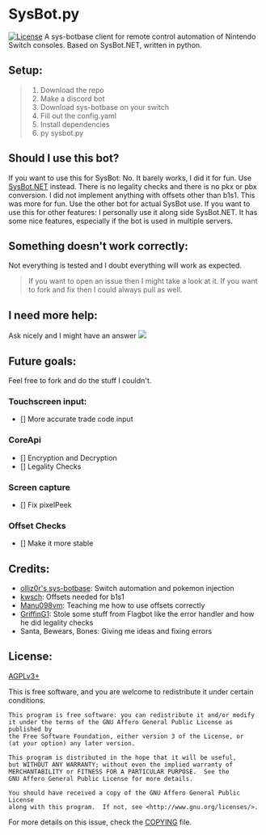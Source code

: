 
# SysBot.py
[![License](https://img.shields.io/badge/license-GNU%20Affero%20General%20Public%20License%20Version%203%20or%20Later-blue.svg)]()
A sys-botbase client for remote control automation of Nintendo Switch consoles. Based on SysBot.NET, written in python. 

## Setup:
> 1. Download the repo
> 2. Make a discord bot
> 3. Download sys-botbase on your switch
> 4. Fill out the config.yaml
> 5. Install dependencies
> 6. py sysbot.py

## Should I use this bot?
If you want to use this for SysBot:
    No. It barely works, I did it for fun. Use [SysBot.NET](https://github.com/kwsch/SysBot.NET) instead.
    There is no legality checks and there is no pkx or pbx conversion. 
    I did not implement anything with offsets other than b1s1.
    This was more for fun. Use the other bot for actual SysBot use.
If you want to use this for other features:
    I personally use it along side SysBot.NET.
    It has some nice features, especially if the bot is used in multiple servers.

## Something doesn't work correctly:
Not everything is tested and I doubt everything will work as expected.
> If you want to open an issue then I might take a look at it. If you want to fork and fix then I could always pull as well.

## I need more help:
Ask nicely and I might have an answer
[<img src="https://canary.discordapp.com/api/guilds/771539948687589386/widget.png?style=banner2">](https://discord.gg/TwyCFr5WDY)

## Future goals:
Feel free to fork and do the stuff I couldn't.

### Touchscreen input:
- [] More accurate trade code input
### CoreApi
- [] Encryption and Decryption
- [] Legality Checks
### Screen capture
- [] Fix pixelPeek
### Offset Checks
- [] Make it more stable

## Credits:
- [olliz0r's sys-botbase](https://github.com/olliz0r/sys-botbase): Switch automation and pokemon injection
- [kwsch](https://github.com/kwsch/SysBot.NET): Offsets needed for b1s1
- [Manu098vm](https://github.com/Manu098vm): Teaching me how to use offsets correctly
- [GriffinG1](https://github.com/GriffinG1/FlagBot): Stole some stuff from Flagbot like the error handler and how he did legality checks
- Santa, Bewears, Bones: Giving me ideas and fixing errors

## License:
[AGPLv3+](https://www.gnu.org/licenses/agpl-3.0.en.html)

This is free software, and you are welcome to redistribute it under certain conditions.

	This program is free software: you can redistribute it and/or modify
	it under the terms of the GNU Affero General Public License as published by
	the Free Software Foundation, either version 3 of the License, or
	(at your option) any later version.

	This program is distributed in the hope that it will be useful,
	but WITHOUT ANY WARRANTY; without even the implied warranty of
	MERCHANTABILITY or FITNESS FOR A PARTICULAR PURPOSE.  See the
	GNU Affero General Public License for more details.

	You should have received a copy of the GNU Affero General Public License
	along with this program.  If not, see <http://www.gnu.org/licenses/>.


For more details on this issue, check the [COPYING](COPYING) file.